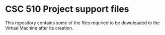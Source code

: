 # CSC 510 Project support files  

This repository contains some of the files required to be downloaded to the Virtual Machine after its creation.
